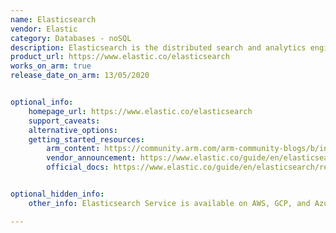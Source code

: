 ```yaml
---
name: Elasticsearch
vendor: Elastic
category: Databases - noSQL
description: Elasticsearch is the distributed search and analytics engine at the heart of the Elastic Stack.
product_url: https://www.elastic.co/elasticsearch
works_on_arm: true
release_date_on_arm: 13/05/2020


optional_info:
    homepage_url: https://www.elastic.co/elasticsearch
    support_caveats:
    alternative_options:
    getting_started_resources:
        arm_content: https://community.arm.com/arm-community-blogs/b/infrastructure-solutions-blog/posts/optimize-elasticsearch-deployment-arm-amazon-ec2-m6g
        vendor_announcement: https://www.elastic.co/guide/en/elasticsearch/reference/7.7/release-notes-7.7.0.html
        official_docs: https://www.elastic.co/guide/en/elasticsearch/reference/current/getting-started.html


optional_hidden_info:
    other_info: Elasticsearch Service is available on AWS, GCP, and Azure, and we can try it for free. Some Elastic Cloud features can be used only with a specific subscription. For more information, see [here](https://www.elastic.co/pricing/). For more details on the installation, kindly refer [here](https://www.elastic.co/guide/en/elastic-stack/current/installing-elastic-stack.html#install-elastic-stack-for-elastic-cloud).

---
```

